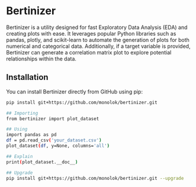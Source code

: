 # Bertinizer

Bertinizer is a utility designed for fast Exploratory Data Analysis (EDA) and creating plots with ease. It leverages popular Python libraries such as pandas, plotly, and scikit-learn to automate the generation of plots for both numerical and categorical data. Additionally, if a target variable is provided, Bertinizer can generate a correlation matrix plot to explore potential relationships within the data.

## Installation

You can install Bertinizer directly from GitHub using pip:

```bash
pip install git+https://github.com/monolok/bertinizer.git

## Importing
from bertinizer import plot_dataset

## Using
import pandas as pd
df = pd.read_csv('your_dataset.csv')
plot_dataset(df, y=None, columns='all')

## Explain
print(plot_dataset.__doc__)

## Upgrade
pip install git+https://github.com/monolok/bertinizer.git --upgrade

